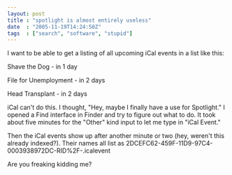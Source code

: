 ```yaml
---
layout: post
title : "spotlight is almost entirely useless"
date  : "2005-11-19T14:24:50Z"
tags  : ["search", "software", "stupid"]
---
```

I want to be able to get a listing of all upcoming iCal events in a list like this:

 Shave the Dog - in 1 day

 File for Unemployment - in 2 days

 Head Transplant - in 2 days

iCal can't do this.  I thought, "Hey, maybe I finally have a use for Spotlight."  I opened a Find interface in Finder and try to figure out what to do.  It took about five minutes for the "Other" kind input to let me type in "iCal Event."

Then the iCal events show up after another minute or two (hey, weren't this already indexed?).  Their names all list as 2DCEFC62-459F-11D9-97C4-0003938972DC-RID%2F-.icalevent

Are you freaking kidding me?


